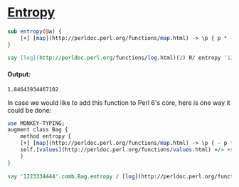 [1]: http://rosettacode.org/wiki/Entropy

# [Entropy][1]

```perl
sub entropy(@a) {
    [+] [map](http://perldoc.perl.org/functions/map.html) -> \p { p * -[log](http://perldoc.perl.org/functions/log.html) p }, bag(@a).[values](http://perldoc.perl.org/functions/values.html) »/» +@a;
}
 
say [log](http://perldoc.perl.org/functions/log.html)(2) R/ entropy '1223334444'.comb;
```

#### Output:
```
1.84643934467102
```


In case we would like to add this function to Perl 6's core, here is one way it could be done:

```perl
use MONKEY-TYPING;
augment class Bag {
    method entropy {
	[+] [map](http://perldoc.perl.org/functions/map.html) -> \p { - p * [log](http://perldoc.perl.org/functions/log.html) p },
	self.[values](http://perldoc.perl.org/functions/values.html) »/» +self;
    }
}
 
say '1223334444'.comb.Bag.entropy / [log](http://perldoc.perl.org/functions/log.html) 2;
```